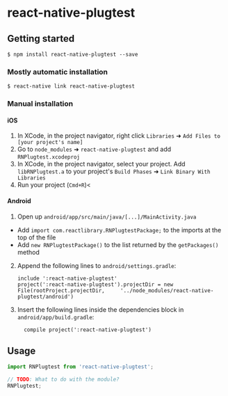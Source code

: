 
# react-native-plugtest

## Getting started

`$ npm install react-native-plugtest --save`

### Mostly automatic installation

`$ react-native link react-native-plugtest`

### Manual installation


#### iOS

1. In XCode, in the project navigator, right click `Libraries` ➜ `Add Files to [your project's name]`
2. Go to `node_modules` ➜ `react-native-plugtest` and add `RNPlugtest.xcodeproj`
3. In XCode, in the project navigator, select your project. Add `libRNPlugtest.a` to your project's `Build Phases` ➜ `Link Binary With Libraries`
4. Run your project (`Cmd+R`)<

#### Android

1. Open up `android/app/src/main/java/[...]/MainActivity.java`
  - Add `import com.reactlibrary.RNPlugtestPackage;` to the imports at the top of the file
  - Add `new RNPlugtestPackage()` to the list returned by the `getPackages()` method
2. Append the following lines to `android/settings.gradle`:
  	```
  	include ':react-native-plugtest'
  	project(':react-native-plugtest').projectDir = new File(rootProject.projectDir, 	'../node_modules/react-native-plugtest/android')
  	```
3. Insert the following lines inside the dependencies block in `android/app/build.gradle`:
  	```
      compile project(':react-native-plugtest')
  	```


## Usage
```javascript
import RNPlugtest from 'react-native-plugtest';

// TODO: What to do with the module?
RNPlugtest;
```
  